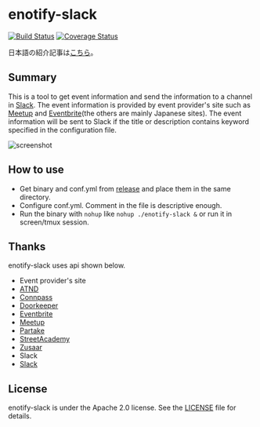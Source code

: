 enotify-slack
=============

[![Build Status](https://drone.io/github.com/daikikohara/enotify-slack/status.png)](https://drone.io/github.com/daikikohara/enotify-slack/latest)
[![Coverage Status](https://coveralls.io/repos/daikikohara/enotify-slack/badge.svg?branch=master&service=github)](https://coveralls.io/github/daikikohara/enotify-slack?branch=master)

日本語の紹介記事は[こちら](http://qiita.com/kiida/items/373446edd2fb09da82ca)。

## Summary

This is a tool to get event information and send the information to a channel in [Slack](https://slack.com/).
The event information is provided by event provider's site such as [Meetup](http://www.meetup.com/) and [Eventbrite](https://www.eventbrite.com/)(the others are mainly Japanese sites).
The event information will be sent to Slack if the title or description contains keyword specified in the configuration file.

![screenshot](https://raw.github.com/wiki/daikikohara/enotify-slack/images/capture01.png)

## How to use

* Get binary and conf.yml from [release](https://github.com/daikikohara/enotify-slack/releases) and place them in the same directory.
* Configure conf.yml. Comment in the file is descriptive enough.
* Run the binary with `nohup` like `nohup ./enotify-slack &` or run it in screen/tmux session.

## Thanks

enotify-slack uses api shown below.

* Event provider's site
 * [ATND](http://api.atnd.org/)
 * [Connpass](http://connpass.com/about/api/)
 * [Doorkeeper](http://www.doorkeeperhq.com/developer/api)
 * [Eventbrite](http://developer.eventbrite.com/docs/)
 * [Meetup](http://www.meetup.com/meetup_api/)
 * [Partake](https://github.com/partakein/partake/wiki/PARTAKE-Web-API)
 * [StreetAcademy](http://www.street-academy.com/api)
 * [Zusaar](http://www.zusaar.com/doc/api.html)
* Slack
 * [Slack](https://api.slack.com/)

## License

enotify-slack is under the Apache 2.0 license. See the [LICENSE](LICENSE) file for details.

